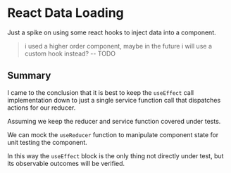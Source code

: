 
# React Data Loading

Just a spike on using some react hooks to inject data into a component.

> i used a higher order component, maybe in the future i will use a custom hook instead? -- TODO

## Summary

I came to the conclusion that it is best to keep the `useEffect` call implementation down to just a single service function call that dispatches actions for our reducer.

Assuming we keep the reducer and service function covered under tests.

We can mock the `useReducer` function to manipulate component state for unit testing the component.

In this way the `useEffect` block is the only thing not directly under test, but its observable outcomes will be verified.
